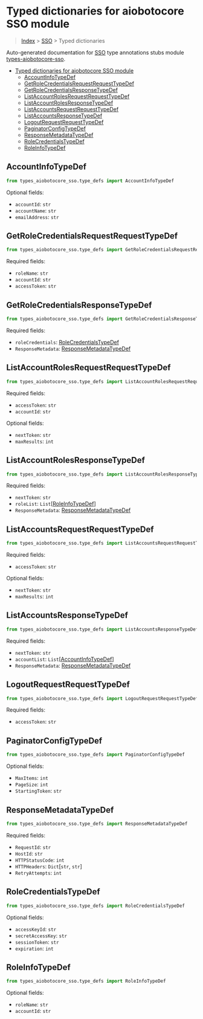 <a id="typed-dictionaries-for-aiobotocore-sso-module"></a>

# Typed dictionaries for aiobotocore SSO module

> [Index](..) > [SSO](.) > Typed dictionaries

Auto-generated documentation for
[SSO](https://boto3.amazonaws.com/v1/documentation/api/latest/reference/services/sso.html#SSO)
type annotations stubs module
[types-aiobotocore-sso](https://pypi.org/project/types-aiobotocore-sso/).

- [Typed dictionaries for aiobotocore SSO module](#typed-dictionaries-for-aiobotocore-sso-module)
  - [AccountInfoTypeDef](#accountinfotypedef)
  - [GetRoleCredentialsRequestRequestTypeDef](#getrolecredentialsrequestrequesttypedef)
  - [GetRoleCredentialsResponseTypeDef](#getrolecredentialsresponsetypedef)
  - [ListAccountRolesRequestRequestTypeDef](#listaccountrolesrequestrequesttypedef)
  - [ListAccountRolesResponseTypeDef](#listaccountrolesresponsetypedef)
  - [ListAccountsRequestRequestTypeDef](#listaccountsrequestrequesttypedef)
  - [ListAccountsResponseTypeDef](#listaccountsresponsetypedef)
  - [LogoutRequestRequestTypeDef](#logoutrequestrequesttypedef)
  - [PaginatorConfigTypeDef](#paginatorconfigtypedef)
  - [ResponseMetadataTypeDef](#responsemetadatatypedef)
  - [RoleCredentialsTypeDef](#rolecredentialstypedef)
  - [RoleInfoTypeDef](#roleinfotypedef)

<a id="accountinfotypedef"></a>

## AccountInfoTypeDef

```python
from types_aiobotocore_sso.type_defs import AccountInfoTypeDef
```

Optional fields:

- `accountId`: `str`
- `accountName`: `str`
- `emailAddress`: `str`

<a id="getrolecredentialsrequestrequesttypedef"></a>

## GetRoleCredentialsRequestRequestTypeDef

```python
from types_aiobotocore_sso.type_defs import GetRoleCredentialsRequestRequestTypeDef
```

Required fields:

- `roleName`: `str`
- `accountId`: `str`
- `accessToken`: `str`

<a id="getrolecredentialsresponsetypedef"></a>

## GetRoleCredentialsResponseTypeDef

```python
from types_aiobotocore_sso.type_defs import GetRoleCredentialsResponseTypeDef
```

Required fields:

- `roleCredentials`:
  [RoleCredentialsTypeDef](./type_defs.md#rolecredentialstypedef)
- `ResponseMetadata`:
  [ResponseMetadataTypeDef](./type_defs.md#responsemetadatatypedef)

<a id="listaccountrolesrequestrequesttypedef"></a>

## ListAccountRolesRequestRequestTypeDef

```python
from types_aiobotocore_sso.type_defs import ListAccountRolesRequestRequestTypeDef
```

Required fields:

- `accessToken`: `str`
- `accountId`: `str`

Optional fields:

- `nextToken`: `str`
- `maxResults`: `int`

<a id="listaccountrolesresponsetypedef"></a>

## ListAccountRolesResponseTypeDef

```python
from types_aiobotocore_sso.type_defs import ListAccountRolesResponseTypeDef
```

Required fields:

- `nextToken`: `str`
- `roleList`: `List`\[[RoleInfoTypeDef](./type_defs.md#roleinfotypedef)\]
- `ResponseMetadata`:
  [ResponseMetadataTypeDef](./type_defs.md#responsemetadatatypedef)

<a id="listaccountsrequestrequesttypedef"></a>

## ListAccountsRequestRequestTypeDef

```python
from types_aiobotocore_sso.type_defs import ListAccountsRequestRequestTypeDef
```

Required fields:

- `accessToken`: `str`

Optional fields:

- `nextToken`: `str`
- `maxResults`: `int`

<a id="listaccountsresponsetypedef"></a>

## ListAccountsResponseTypeDef

```python
from types_aiobotocore_sso.type_defs import ListAccountsResponseTypeDef
```

Required fields:

- `nextToken`: `str`
- `accountList`:
  `List`\[[AccountInfoTypeDef](./type_defs.md#accountinfotypedef)\]
- `ResponseMetadata`:
  [ResponseMetadataTypeDef](./type_defs.md#responsemetadatatypedef)

<a id="logoutrequestrequesttypedef"></a>

## LogoutRequestRequestTypeDef

```python
from types_aiobotocore_sso.type_defs import LogoutRequestRequestTypeDef
```

Required fields:

- `accessToken`: `str`

<a id="paginatorconfigtypedef"></a>

## PaginatorConfigTypeDef

```python
from types_aiobotocore_sso.type_defs import PaginatorConfigTypeDef
```

Optional fields:

- `MaxItems`: `int`
- `PageSize`: `int`
- `StartingToken`: `str`

<a id="responsemetadatatypedef"></a>

## ResponseMetadataTypeDef

```python
from types_aiobotocore_sso.type_defs import ResponseMetadataTypeDef
```

Required fields:

- `RequestId`: `str`
- `HostId`: `str`
- `HTTPStatusCode`: `int`
- `HTTPHeaders`: `Dict`\[`str`, `str`\]
- `RetryAttempts`: `int`

<a id="rolecredentialstypedef"></a>

## RoleCredentialsTypeDef

```python
from types_aiobotocore_sso.type_defs import RoleCredentialsTypeDef
```

Optional fields:

- `accessKeyId`: `str`
- `secretAccessKey`: `str`
- `sessionToken`: `str`
- `expiration`: `int`

<a id="roleinfotypedef"></a>

## RoleInfoTypeDef

```python
from types_aiobotocore_sso.type_defs import RoleInfoTypeDef
```

Optional fields:

- `roleName`: `str`
- `accountId`: `str`
